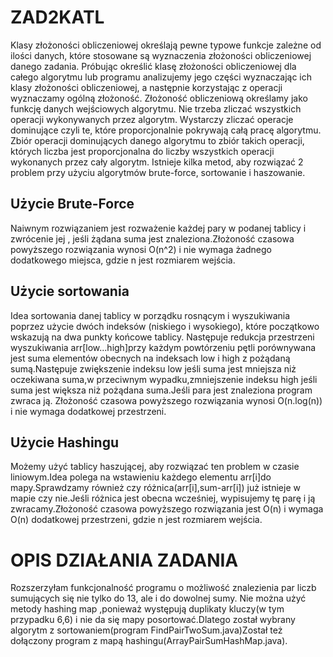 # ZAD2KATL
Klasy złożoności obliczeniowej określają pewne typowe funkcje zależne od ilości danych, które stosowane są wyznaczenia złożoności obliczeniowej danego zadania.
Próbując określić klasę złożoności obliczeniowej dla całego algorytmu lub programu analizujemy jego części wyznaczając ich klasy złożoności obliczeniowej, a następnie korzystając z  operacji wyznaczamy ogólną złożoność.
Złożoność obliczeniową określamy jako funkcję danych wejściowych algorytmu.
Nie trzeba zliczać wszystkich operacji wykonywanych przez algorytm. Wystarczy zliczać operacje dominujące czyli te, które proporcjonalnie pokrywają całą pracę algorytmu.
Zbiór operacji dominujących danego algorytmu to zbiór takich operacji, których liczba jest proporcjonalna do liczby wszystkich operacji wykonanych przez cały algorytm.
Istnieje kilka metod, aby rozwiązać 2 problem przy  użyciu algorytmów  brute-force, sortowanie i haszowanie.
## Użycie Brute-Force
Naiwnym rozwiązaniem jest rozważenie każdej pary w podanej tablicy i zwrócenie jej , jeśli żądana suma jest znaleziona.Złożoność czasowa powyższego rozwiązania wynosi O(n^2) i nie wymaga żadnego dodatkowego miejsca, gdzie n jest rozmiarem wejścia.
## Użycie sortowania
Idea sortowania danej tablicy w porządku rosnącym i wyszukiwania poprzez użycie dwóch indeksów (niskiego i wysokiego), które początkowo wskazują na dwa punkty końcowe tablicy.
Następuje redukcja przestrzeni wyszukiwania arr[low...high]przy każdym powtórzeniu pętli porównywana jest suma elementów obecnych na indeksach low i high z pożądaną sumą.Następuje zwiększenie indeksu low jeśli suma jest mniejsza niż oczekiwana suma,w przeciwnym wypadku,zmniejszenie indeksu high jeśli suma jest większa niż pożądana suma.Jeśli para jest znaleziona program zwraca ją.
Złożoność czasowa powyższego rozwiązania wynosi O(n.log(n)) i nie wymaga dodatkowej przestrzeni.
## Użycie Hashingu
Możemy użyć tablicy haszującej, aby rozwiązać ten problem w czasie liniowym.Idea polega na wstawieniu każdego elementu arr[i]do mapy.Sprawdzamy również czy różnica(arr[i],sum-arr[i]) już istnieje w mapie czy nie.Jeśli różnica jest obecna wcześniej, wypisujemy tę parę i ją zwracamy.Złożoność czasowa powyższego rozwiązania jest O(n) i wymaga O(n) dodatkowej przestrzeni, gdzie n jest rozmiarem wejścia.
# OPIS DZIAŁANIA ZADANIA
Rozszerzyłam funkcjonalność programu o możliwość znalezienia par liczb sumujących się nie tylko do 13, ale i do dowolnej sumy.
Nie można użyć metody hashing map ,ponieważ występują duplikaty kluczy(w tym przypadku 6,6) i nie da się mapy posortować.Dlatego został wybrany algorytm z sortowaniem(program FindPairTwoSum.java)Został też dołączony program z mapą hashingu(ArrayPairSumHashMap.java).
